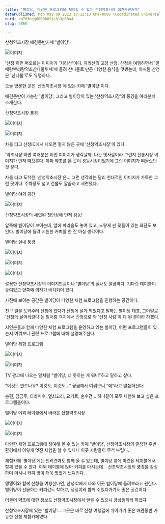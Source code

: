 ```yaml
---
title: "별이당, 다양한 프로그램을 체험할 수 있는 산청약초시장 애견동반카페"
datePublished: Mon May 09 2022 17:12:10 GMT+0000 (Coordinated Universal Time)
cuid: cm703nqq6000k09jsh13p60a4
slug: 3868

---
```



산청약초시장 애견동반카페 '별이당'

![이미지](https://cdn.hashnode.com/res/hashnode/image/upload/v1739255209384/8cebbc1c-f082-4371-becb-fdbbf18c0947.jpeg)

'산청'하면 떠오르는 이미지가 '지리산'이다. 지리산의 고장 산청, 산청을 여행하면서 '열매랑뿌리랑약초산나물뷔페'에 들려 산나물로 만든 다양한 음식을 맛봤는데, 이처럼 산청은 '산나물'로도 유명하다.

오늘 방문한 곳은 '산청약초시장'에 있는 카페 '별이당'이다.

애견동반이 가능한 '별이당', 그리고 별이당이 있는 '산청약초시장'의 풍경을 여러분께 소개한다.

산청약초시장 풍경

![이미지](https://cdn.hashnode.com/res/hashnode/image/upload/v1739255211379/01ca5db6-d326-4724-9a8b-2a31a8d1e7bb.jpeg)

![이미지](https://cdn.hashnode.com/res/hashnode/image/upload/v1739255213326/bd7275d3-beb3-4c52-a67a-a5e4ddad9236.jpeg)

차를 타고 산청IC에서 나오면 멀지 않은 곳에 '산청약초시장'이 있다.

'약초시장'하면 여러분은 어떤 이미지가 생각날까. 나는 옛사람이라 그런지 전통시장 이미지가 먼저 떠오른다. 아마 약초를 본 곳이 경동시장이었기에 그런 이미지가 떠올랐던 것 같다.

차를 타고 도착한 '산청약초시장'은... 그런 생각과는 달리 현대적인 이미지가 가득한 그런 곳이다. 주차장도 넓고 건물도 깔끔하고 세련됐다.

별이당 야외 공간

![이미지](https://cdn.hashnode.com/res/hashnode/image/upload/v1739255215169/80991ebb-2bb3-4590-8103-8283c33107c9.jpeg)

산청약초시장의 세련된 첫인상에 먼저 감동!

앞쪽에 별이당이 보이는데, 앞에 파라솔도 놓여 있고, 노랗게 핀 꽃들이 있는 화단도 보인다. 별이당에 들려 시원한 커피를 한 잔 마실 생각이다.

별이당 실내 풍경

![이미지](https://cdn.hashnode.com/res/hashnode/image/upload/v1739255217073/5447d970-a059-4a47-a536-2ddf8983fb4c.jpeg)

![이미지](https://cdn.hashnode.com/res/hashnode/image/upload/v1739255219020/feb6064b-5fed-471e-89cb-545164faf5dd.jpeg)

![이미지](https://cdn.hashnode.com/res/hashnode/image/upload/v1739255220850/62cd17d2-2aab-4907-9840-f67276d2c3e9.jpeg)

깔끔한 산청약초시장의 이미지만큼이나 '별이당'의 실내도 깔끔하다. 기다란 테이블이 놓여있고 양쪽에 의자가 배치되어 있다.

사진에 보이는 공간은 별이당이 다양한 체험 프로그램을 진행하는 공간이다.

친구 일을 도와주러 산청에 왔다가 산청에 살게 되었다고 말하는 별이당 대표, 그야말로 '산청에 살어리랏다'는 말처럼 객지에서 산청으로 와 '산청 사람'이 다 된 분이라 하겠다.

지인분들과 함께 다양한 체험 프로그램을 운영하고 있는 별이당, 어떤 프로그램들이 있는지 여쭤보니 관련 프로그램에 대해 설명해주신다.

별이당 체험 프로그램

![이미지](https://cdn.hashnode.com/res/hashnode/image/upload/v1739255223659/5bfe408e-0b26-4df0-af0d-d6c5302040f4.png)

![이미지](https://cdn.hashnode.com/res/hashnode/image/upload/v1739255226644/71350e08-8590-43fc-8454-f02d5ab4278b.png)

TV 광고에 나오는 말처럼 "별이당, 너 못하는 게 뭐니"하고 말하고 싶다.

"이것도 만드나요? 이것도, 이것도..." 궁금해서 여쭤보니 "예"라고 말씀하신다.

송편, 담금주, 티라미수, 열쇠고리, 요거트, 손수건... 하나같이 모두 체험해 보고 싶은 프로그램들이다.

별이당 야외 테이블에서 바라본 산청약초시장

![이미지](https://cdn.hashnode.com/res/hashnode/image/upload/v1739255228955/7a12b1f0-9883-40d0-af39-ee46e4413750.jpeg)

![이미지](https://cdn.hashnode.com/res/hashnode/image/upload/v1739255231177/78221a40-163a-4099-b573-b651a5cbcc53.jpeg)

다양한 체험 프로그램에 참여해 볼 수 있는 카페 '별이당', 산청약초시장의 깔끔한 주변 환경에서 이렇게 멋진 체험을 할 수 있다니 이곳 사람들이 무척 부럽다.

체험카페 '별이당'에는 반려견과도 함께 올 수 있는데, 별이당 앞에 마련된 테이블에서 함께 있을 수 있다. 야외 테이블에 앉아 커피를 마시는데... 산초약초시장의 풍경을 감상하며 마시니 커피 맛이 더욱 맛있게 느껴진다.

댕댕이와 함께 산청을 여행한다면, 산청IC에서 나와 이곳 별이당에 들려보라고 권한다. 별이당이 선물하는 커피값도 착하고, 댕댕이와 함께 쉬었다가기도 좋은 공간이다.

더불어 약초에 대한 정보도 산청약초시장에서 얻을 수 있으니 금상첨화라 하겠다.

산청약초시장에 있는 '별이당'... 그곳은 바로 산청 여행길에 쉬어가기 좋은 애견동반 가능한 산청 체험카페였다.